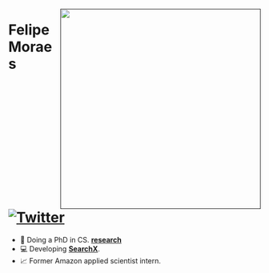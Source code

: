 [<img align="right" width="400" src="https://github-readme-stats.vercel.app/api?username=felipemoraes&show_icons=true&theme=default&hide_border=true"/>]()

# Felipe Moraes [![Twitter](https://img.shields.io/badge/-femoraesg-blue?style=flat&logo=Twitter&logoColor=white)](https://twitter.com/_femoraesg_)  

<!-- <h2 align="center">About me</h2>-->

- 🌱 Doing a PhD in CS. [**research**](https://fmoraes.nl)
- 💻 Developing [**SearchX**](https://www.github.io/felipemoraes/SearchX).
- 📈 Former Amazon applied scientist intern.



<!--  <h2 align="center">  Github stats 💻</h2>
<img width="50%" align="center" src="https://github-readme-stats.vercel.app/api?username=felipemoraes&show_icons=true&theme=default&hide_border=true" />
   <img align="center" src="https://github-readme-stats.vercel.app/api?username=felipemoraes&show_icons=true&theme=default" /> -->
